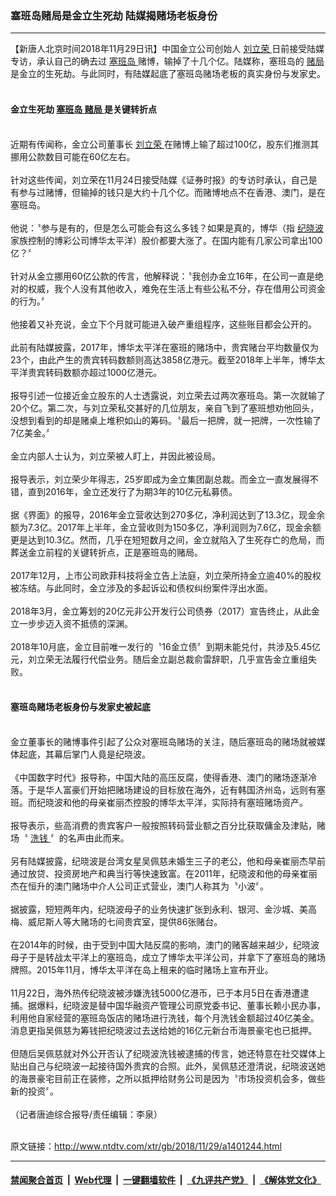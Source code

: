 ### 塞班岛赌局是金立生死劫 陆媒揭赌场老板身份
------------------------

<div class="wysiwyg">
 【新唐人北京时间2018年11月29日讯】中国金立公司创始人
 <a href="http://www.ntdtv.com/xtr/gb/articlelistbytag_刘立荣.html" target="_blank">
  刘立荣
 </a>
 日前接受陆媒专访，承认自己的确去过
 <a href="http://www.ntdtv.com/xtr/gb/articlelistbytag_塞班岛.html" target="_blank">
  塞班岛
 </a>
 赌博，输掉了十几个亿。陆媒称，塞班岛的
 <a href="http://www.ntdtv.com/xtr/gb/articlelistbytag_赌局.html" target="_blank">
  赌局
 </a>
 是金立的生死劫。与此同时，有陆媒起底了塞班岛赌场老板的真实身份与发家史。
 <br/>
 <br/>
 <h4>
  金立生死劫
  <a href="http://www.ntdtv.com/xtr/gb/articlelistbytag_塞班岛.html" target="_blank">
   塞班岛
  </a>
  <a href="http://www.ntdtv.com/xtr/gb/articlelistbytag_赌局.html" target="_blank">
   赌局
  </a>
  是关键转折点
 </h4>
 <br/>
 近期有传闻称，金立公司董事长
 <a href="http://www.ntdtv.com/xtr/gb/articlelistbytag_刘立荣.html" target="_blank">
  刘立荣
 </a>
 在赌博上输了超过100亿，股东们推测其挪用公款数目可能在60亿左右。
 <br/>
 <br/>
 针对这些传闻，刘立荣在11月24日接受陆媒《证券时报》的专访时承认，自己是有参与过赌博，但输掉的钱只是大约十几个亿。而赌博地点不在香港、澳门，是在塞班岛。
 <br/>
 <br/>
 他说：〝参与是有的，但是怎么可能会有这么多钱？如果是真的，博华（指
 <a href="http://www.ntdtv.com/xtr/gb/articlelistbytag_纪晓波.html" target="_blank">
  纪晓波
 </a>
 家族控制的博彩公司博华太平洋）股价都要大涨了。在国内能有几家公司拿出100亿？〞
 <br/>
 <br/>
 针对从金立挪用60亿公款的传言，他解释说：〝我创办金立16年，在公司一直是绝对的权威，我个人没有其他收入，难免在生活上有些公私不分，存在借用公司资金的行为。〞
 <br/>
 <br/>
 他接着又补充说，金立下个月就可能进入破产重组程序，这些账目都会公开的。
 <br/>
 <br/>
 此前有陆媒披露，2017年，博华太平洋在塞班的赌场中，贵宾赌台平均数量仅为23个，由此产生的贵宾转码数额则高达3858亿港元。截至2018年上半年，博华太平洋贵宾转码数额亦超过1000亿港元。
 <br/>
 <br/>
 报导引述一位接近金立股东的人士透露说，刘立荣去过两次塞班岛。第一次就输了20个亿。第二次，与刘立荣私交甚好的几位朋友，亲自飞到了塞班想劝他回头，没想到看到的却是赌桌上堆积如山的筹码。〝最后一把牌，就一把牌，一次性输了7亿美金。〞
 <br/>
 <br/>
 金立内部人士认为，刘立荣被人盯上，并因此被设局。
 <br/>
 <br/>
 报导表示，刘立荣少年得志，25岁即成为金立集团副总裁。而金立一直发展得不错，直到2016年，金立还发行了为期3年的10亿元私募债。
 <br/>
 <br/>
 据《界面》的报导，2016年金立营收达到270多亿，净利润达到了13.3亿，现金余额为7.3亿。2017年上半年，金立营收则为150多亿，净利润则为7.6亿，现金余额更是达到10.3亿。然而，几乎在短短数月之间，金立就陷入了生死存亡的危局，而葬送金立前程的关键转折点，正是塞班岛的赌局。
 <br/>
 <br/>
 2017年12月，上市公司欧菲科技将金立告上法庭，刘立荣所持金立逾40%的股权被冻结。与此同时，金立涉及的多起诉讼和债权纠纷案件浮出水面。
 <br/>
 <br/>
 2018年3月，金立筹划的20亿元非公开发行公司债券（2017）宣告终止，从此金立一步步迈入资不抵债的深渊。
 <br/>
 <br/>
 2018年10月底，金立目前唯一发行的〝16金立债〞到期未能兑付，共涉及5.45亿元，刘立荣无法履行代偿业务。随后金立副总裁俞雷辞职，几乎宣告金立重组失败。
 <br/>
 <br/>
 <h4>
  塞班岛赌场老板身份与发家史被起底
 </h4>
 <br/>
 金立董事长的赌博事件引起了公众对塞班岛赌场的关注，随后塞班岛的赌场就被媒体起底，其幕后掌门人竟是纪晓波。
 <br/>
 <br/>
 《中国数字时代》报导称，中国大陆的高压反腐，使得香港、澳门的赌场逐渐冷落。于是华人富豪们开始把赌场建设的目标放在海外，近有韩国济州岛，远则有塞班。而纪晓波和他的母亲崔丽杰控股的博华太平洋，实际持有塞班赌场资产。
 <br/>
 <br/>
 报导表示，些高消费的贵宾客户一般按照转码营业额之百分比获取傭金及津贴，赌场〝
 <a href="http://www.ntdtv.com/xtr/gb/articlelistbytag_洗钱.html" target="_blank">
  洗钱
 </a>
 〞的名声由此而来。
 <br/>
 <br/>
 另有陆媒披露，纪晓波是台湾女星吴佩慈未婚生三子的老公，他和母亲崔丽杰早前通过放贷、投资房地产和典当行等快速致富。在2011年，纪晓波和他的母亲崔丽杰在恒升的澳门赌场中介人公司正式营业，澳门人称其为〝小波〞。
 <br/>
 <br/>
 据披露，短短两年内，纪晓波母子的业务快速扩张到永利、银河、金沙城、美高梅、威尼斯人等大赌场的七间贵宾室，提供86张赌台。
 <br/>
 <br/>
 在2014年的时候，由于受到中国大陆反腐的影响，澳门的赌客越来越少，纪晓波母子于是转战太平洋上的塞班岛，成立了博华太平洋公司，并拿下了塞班岛的赌场牌照。2015年11月，博华太平洋在岛上租来的临时赌场上宣布开业。
 <br/>
 <br/>
 11月22日，海外热传纪晓波被涉嫌洗钱5000亿港币，已于本月5日在香港遭逮捕。据爆料，纪晓波是替中国华融资产管理公司原党委书记、董事长赖小民办事，利用他自家经营的塞班岛饭店的赌场进行洗钱，每个月洗钱金额超过40亿美金。消息更指吴佩慈为筹钱把纪晓波过去送给她的16亿元新台币海景豪宅也已抵押。
 <br/>
 <br/>
 但随后吴佩慈就对外公开否认了纪晓波洗钱被逮捕的传言，她还特意在社交媒体上贴出自己与纪晓波一起接待国外贵宾的合照。此外，吴佩慈还澄清说，纪晓波送她的海景豪宅目前正在装修，之所以抵押给财务公司是因为〝市场投资机会多，做些新的投资〞。
 <br/>
 <br/>
 （记者唐迪综合报导/责任编辑：李泉）
</div>

<br/>原文链接：http://www.ntdtv.com/xtr/gb/2018/11/29/a1401244.html


------------------------
#### [禁闻聚合首页](https://github.com/gfw-breaker/banned-news/blob/master/README.md) &nbsp;|&nbsp; [Web代理](https://github.com/gfw-breaker/open-proxy/blob/master/README.md) &nbsp;|&nbsp; [一键翻墙软件](https://github.com/gfw-breaker/nogfw/blob/master/README.md) &nbsp;|&nbsp; [《九评共产党》](https://github.com/gfw-breaker/9ping.md/blob/master/README.md#九评之一评共产党是什么) &nbsp;|&nbsp; [《解体党文化》](https://github.com/gfw-breaker/jtdwh.md/blob/master/README.md#绪论)